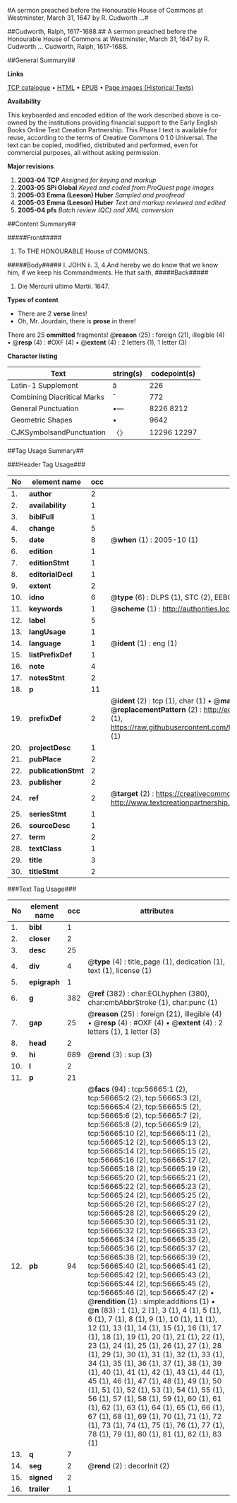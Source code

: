 #A sermon preached before the Honourable House of Commons at Westminster, March 31, 1647 by R. Cudworth ...#

##Cudworth, Ralph, 1617-1688.##
A sermon preached before the Honourable House of Commons at Westminster, March 31, 1647 by R. Cudworth ...
Cudworth, Ralph, 1617-1688.

##General Summary##

**Links**

[TCP catalogue](http://www.ota.ox.ac.uk/tcp/)  • 
[HTML](http://tei.it.ox.ac.uk/tcp/Texts-HTML/free/A35/A35343.html)  • 
[EPUB](http://tei.it.ox.ac.uk/tcp/Texts-EPUB/free/A35/A35343.epub) • 
[Page images (Historical Texts)](https://data.historicaltexts.jisc.ac.uk/view?pubId=eebo-12233723e&pageId=eebo-12233723e-56665-1)

**Availability**

This keyboarded and encoded edition of the
	       work described above is co-owned by the institutions
	       providing financial support to the Early English Books
	       Online Text Creation Partnership. This Phase I text is
	       available for reuse, according to the terms of Creative
	       Commons 0 1.0 Universal. The text can be copied,
	       modified, distributed and performed, even for
	       commercial purposes, all without asking permission.

**Major revisions**

1. __2003-04__ __TCP__ *Assigned for keying and markup*
1. __2003-05__ __SPi Global__ *Keyed and coded from ProQuest page images*
1. __2005-03__ __Emma (Leeson) Huber__ *Sampled and proofread*
1. __2005-03__ __Emma (Leeson) Huber__ *Text and markup reviewed and edited*
1. __2005-04__ __pfs__ *Batch review (QC) and XML conversion*

##Content Summary##

#####Front#####

1. To THE HONOURABLE House of COMMONS.

#####Body#####
I. JOHN ii. 3, 4.And hereby we do know that we know him, if we keep his Commandments. He that saith,
#####Back#####

1. Die Mercurii ultimo Martii. 1647.

**Types of content**

  * There are 2 **verse** lines!
  * Oh, Mr. Jourdain, there is **prose** in there!

There are 25 **ommitted** fragments! 
 @__reason__ (25) : foreign (21), illegible (4)  •  @__resp__ (4) : #OXF (4)  •  @__extent__ (4) : 2 letters (1), 1 letter (3)

**Character listing**


|Text|string(s)|codepoint(s)|
|---|---|---|
|Latin-1 Supplement|â|226|
|Combining             Diacritical Marks|̄|772|
|General Punctuation|•—|8226 8212|
|Geometric Shapes|▪|9642|
|CJKSymbolsandPunctuation|〈〉|12296 12297|

##Tag Usage Summary##

###Header Tag Usage###

|No|element name|occ|attributes|
|---|---|---|---|
|1.|__author__|2||
|2.|__availability__|1||
|3.|__biblFull__|1||
|4.|__change__|5||
|5.|__date__|8| @__when__ (1) : 2005-10 (1)|
|6.|__edition__|1||
|7.|__editionStmt__|1||
|8.|__editorialDecl__|1||
|9.|__extent__|2||
|10.|__idno__|6| @__type__ (6) : DLPS (1), STC (2), EEBO-CITATION (1), OCLC (1), VID (1)|
|11.|__keywords__|1| @__scheme__ (1) : http://authorities.loc.gov/ (1)|
|12.|__label__|5||
|13.|__langUsage__|1||
|14.|__language__|1| @__ident__ (1) : eng (1)|
|15.|__listPrefixDef__|1||
|16.|__note__|4||
|17.|__notesStmt__|2||
|18.|__p__|11||
|19.|__prefixDef__|2| @__ident__ (2) : tcp (1), char (1)  •  @__matchPattern__ (2) : ([0-9\-]+):([0-9IVX]+) (1), (.+) (1)  •  @__replacementPattern__ (2) : http://eebo.chadwyck.com/downloadtiff?vid=$1&page=$2 (1), https://raw.githubusercontent.com/textcreationpartnership/Texts/master/tcpchars.xml#$1 (1)|
|20.|__projectDesc__|1||
|21.|__pubPlace__|2||
|22.|__publicationStmt__|2||
|23.|__publisher__|2||
|24.|__ref__|2| @__target__ (2) : https://creativecommons.org/publicdomain/zero/1.0/ (1), http://www.textcreationpartnership.org/docs/. (1)|
|25.|__seriesStmt__|1||
|26.|__sourceDesc__|1||
|27.|__term__|2||
|28.|__textClass__|1||
|29.|__title__|3||
|30.|__titleStmt__|2||


###Text Tag Usage###

|No|element name|occ|attributes|
|---|---|---|---|
|1.|__bibl__|1||
|2.|__closer__|2||
|3.|__desc__|25||
|4.|__div__|4| @__type__ (4) : title_page (1), dedication (1), text (1), license (1)|
|5.|__epigraph__|1||
|6.|__g__|382| @__ref__ (382) : char:EOLhyphen (380), char:cmbAbbrStroke (1), char:punc (1)|
|7.|__gap__|25| @__reason__ (25) : foreign (21), illegible (4)  •  @__resp__ (4) : #OXF (4)  •  @__extent__ (4) : 2 letters (1), 1 letter (3)|
|8.|__head__|2||
|9.|__hi__|689| @__rend__ (3) : sup (3)|
|10.|__l__|2||
|11.|__p__|21||
|12.|__pb__|94| @__facs__ (94) : tcp:56665:1 (2), tcp:56665:2 (2), tcp:56665:3 (2), tcp:56665:4 (2), tcp:56665:5 (2), tcp:56665:6 (2), tcp:56665:7 (2), tcp:56665:8 (2), tcp:56665:9 (2), tcp:56665:10 (2), tcp:56665:11 (2), tcp:56665:12 (2), tcp:56665:13 (2), tcp:56665:14 (2), tcp:56665:15 (2), tcp:56665:16 (2), tcp:56665:17 (2), tcp:56665:18 (2), tcp:56665:19 (2), tcp:56665:20 (2), tcp:56665:21 (2), tcp:56665:22 (2), tcp:56665:23 (2), tcp:56665:24 (2), tcp:56665:25 (2), tcp:56665:26 (2), tcp:56665:27 (2), tcp:56665:28 (2), tcp:56665:29 (2), tcp:56665:30 (2), tcp:56665:31 (2), tcp:56665:32 (2), tcp:56665:33 (2), tcp:56665:34 (2), tcp:56665:35 (2), tcp:56665:36 (2), tcp:56665:37 (2), tcp:56665:38 (2), tcp:56665:39 (2), tcp:56665:40 (2), tcp:56665:41 (2), tcp:56665:42 (2), tcp:56665:43 (2), tcp:56665:44 (2), tcp:56665:45 (2), tcp:56665:46 (2), tcp:56665:47 (2)  •  @__rendition__ (1) : simple:additions (1)  •  @__n__ (83) : 1 (1), 2 (1), 3 (1), 4 (1), 5 (1), 6 (1), 7 (1), 8 (1), 9 (1), 10 (1), 11 (1), 12 (1), 13 (1), 14 (1), 15 (1), 16 (1), 17 (1), 18 (1), 19 (1), 20 (1), 21 (1), 22 (1), 23 (1), 24 (1), 25 (1), 26 (1), 27 (1), 28 (1), 29 (1), 30 (1), 31 (1), 32 (1), 33 (1), 34 (1), 35 (1), 36 (1), 37 (1), 38 (1), 39 (1), 40 (1), 41 (1), 42 (1), 43 (1), 44 (1), 45 (1), 46 (1), 47 (1), 48 (1), 49 (1), 50 (1), 51 (1), 52 (1), 53 (1), 54 (1), 55 (1), 56 (1), 57 (1), 58 (1), 59 (1), 60 (1), 61 (1), 62 (1), 63 (1), 64 (1), 65 (1), 66 (1), 67 (1), 68 (1), 69 (1), 70 (1), 71 (1), 72 (1), 73 (1), 74 (1), 75 (1), 76 (1), 77 (1), 78 (1), 79 (1), 80 (1), 81 (1), 82 (1), 83 (1)|
|13.|__q__|7||
|14.|__seg__|2| @__rend__ (2) : decorInit (2)|
|15.|__signed__|2||
|16.|__trailer__|1||
